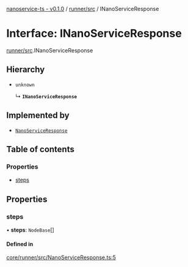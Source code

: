 [nanoservice-ts - v0.1.0](../README.md) / [runner/src](../modules/runner_src.md) / INanoServiceResponse

# Interface: INanoServiceResponse

[runner/src](../modules/runner_src.md).INanoServiceResponse

## Hierarchy

- `unknown`

  ↳ **`INanoServiceResponse`**

## Implemented by

- [`NanoServiceResponse`](../classes/runner_src.NanoServiceResponse.md)

## Table of contents

### Properties

- [steps](runner_src.INanoServiceResponse.md#steps)

## Properties

### steps

• **steps**: `NodeBase`[]

#### Defined in

[core/runner/src/NanoServiceResponse.ts:5](https://github.com/deskree-inc/nanoservice-ts/blob/7f88d40/core/runner/src/NanoServiceResponse.ts#L5)
